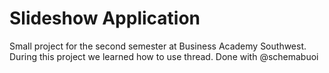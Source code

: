 # Slideshow Application
Small project for the second semester at Business Academy Southwest. During this project we learned how to use thread.
Done with @schemabuoi